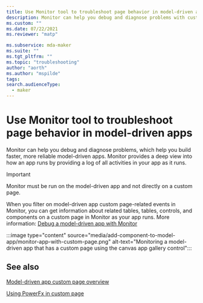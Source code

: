 ```yaml
---
title: Use Monitor tool to troubleshoot page behavior in model-driven apps
description: Monitor can help you debug and diagnose problems with custom pages. Discover how to troubleshoot page behavior in model-driven apps using the Monitor tool 
ms.custom: ""
ms.date: 07/22/2021
ms.reviewer: "matp"

ms.subservice: mda-maker
ms.suite: ""
ms.tgt_pltfrm: ""
ms.topic: "troubleshooting"
author: "aorth"
ms.author: "mspilde"
tags: 
search.audienceType: 
  - maker
---
```

# Use Monitor tool to troubleshoot page behavior in model-driven apps

Monitor can help you debug and diagnose problems, which help you build faster, more reliable model-driven apps. Monitor provides a deep view into how an app runs by providing a log of all activities in your app as it runs.

  > [!IMPORTANT]
  > Monitor must be run on the model-driven app and not directly on a custom page.

When you filter on model-driven app custom page-related events in Monitor, you can get information about related tables, tables, controls, and components on a custom page in Monitor as your app runs. More information: [Debug a model-driven app with Monitor](../monitor-modelapps.md)

:::image type="content" source="media/add-component-to-model-app/monitor-app-with-custom-page.png" alt-text="Monitoring a model-driven app that has a custom page using the canvas app gallery control":::

## See also

[Model-driven app custom page overview](model-app-page-overview.md)

[Using PowerFx in custom page](page-powerfx-in-model-app.md)
